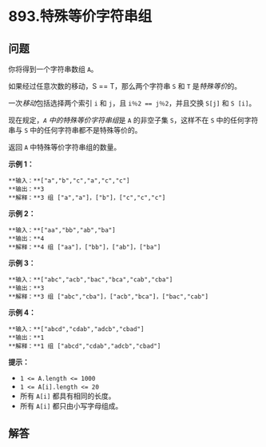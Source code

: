 # 893.特殊等价字符串组

## 问题

你将得到一个字符串数组 `A`。

如果经过任意次数的移动，S == T，那么两个字符串 `S` 和 `T` 是*特殊等价*的。

一次*移动*包括选择两个索引 `i` 和 `j`，且 `i％2 == j％2`，并且交换 `S[j]` 和 `S [i]`。

现在规定，*`A` 中的特殊等价字符串组*是 `A` 的非空子集 `S`，这样不在 `S` 中的任何字符串与 `S` 中的任何字符串都不是特殊等价的。

返回 `A` 中特殊等价字符串组的数量。

**示例 1：**

```
**输入：**["a","b","c","a","c","c"]
**输出：**3
**解释：**3 组 ["a","a"]，["b"]，["c","c","c"]

```

**示例 2：**

```
**输入：**["aa","bb","ab","ba"]
**输出：**4
**解释：**4 组 ["aa"]，["bb"]，["ab"]，["ba"]

```

**示例 3：**

```
**输入：**["abc","acb","bac","bca","cab","cba"]
**输出：**3
**解释：**3 组 ["abc","cba"]，["acb","bca"]，["bac","cab"]

```

**示例 4：**

```
**输入：**["abcd","cdab","adcb","cbad"]
**输出：**1
**解释：**1 组 ["abcd","cdab","adcb","cbad"]

```

**提示：**

* `1 <= A.length <= 1000`
* `1 <= A[i].length <= 20`
* 所有 `A[i]` 都具有相同的长度。
* 所有 `A[i]` 都只由小写字母组成。



## 解答

